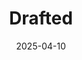 ---  
layout: startup_page  
title: "Drafted"  
id: "explore.drafted.us"  
permalink: "/draftedexplore.drafted.us04102025/"  
website: "https://explore.drafted.us"  
funding_round: ""  
funding_amount: ""  
investors: ""  
about: "Drafted is a jobs platform using AI and video resumes to connect students and early-career professionals with jobs. It aims to improve upon traditional keyword-based job searches by offering a more engaging and effective matching system, partnering with over 3,500 companies and top universities."  
markets: "Employment, Human Resources, Recruiting"  
hq: "Boston, Massachusetts, United States"  
founded_year: "2014"  
linkedin: "https://www.linkedin.com/company/wearedrafted"  
twitter: "https://twitter.com/draftedapp"  
instagram: ""  
facebook: "https://www.facebook.com/draftedapp"  
crunchbase: "https://www.crunchbase.com/organization/drafted"  
pitchbook: ""  

date_display: "10-Apr-2025"  
date: "2025-04-10"

# SEO Optimization  
meta_title: "Drafted"  
meta_description: "Drafted, Drafted is a jobs platform using AI and video resumes to connect students and early-career professionals with jobs. It aims to improve upon traditiona..."  
meta_keywords: "Drafted, Employment, Human Resources, Recruiting,  funding"  
canonical_url: "https://startup.projectstartups.com/draftedexplore.drafted.us04102025/"  
---